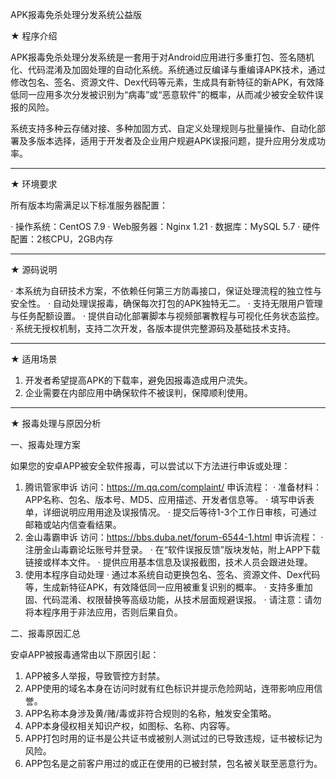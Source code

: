 APK报毒免杀处理分发系统公益版

★ 程序介绍

APK报毒免杀处理分发系统是一套用于对Android应用进行多重打包、签名随机化、代码混淆及加固处理的自动化系统。系统通过反编译与重编译APK技术，通过修改包名、签名、资源文件、Dex代码等元素，生成具有新特征的新APK，有效降低同一应用多次分发被识别为“病毒”或“恶意软件”的概率，从而减少被安全软件误报的风险。

系统支持多种云存储对接、多种加固方式、自定义处理规则与批量操作、自动化部署及多版本选择，适用于开发者及企业用户规避APK误报问题，提升应用分发成功率。

---

★ 环境要求

所有版本均需满足以下标准服务器配置：

· 操作系统：CentOS 7.9
· Web服务器：Nginx 1.21
· 数据库：MySQL 5.7
· 硬件配置：2核CPU，2GB内存

---

★ 源码说明

· 本系统为自研技术方案，不依赖任何第三方防毒接口，保证处理流程的独立性与安全性。
· 自动处理误报毒，确保每次打包的APK独特无二。
· 支持无限用户管理与任务配额设置。
· 提供自动化部署脚本与视频部署教程与可视化任务状态监控。
· 系统无授权机制，支持二次开发，各版本提供完整源码及基础技术支持。

---

★ 适用场景

1. 开发者希望提高APK的下载率，避免因报毒造成用户流失。
2. 企业需要在内部应用中确保软件不被误判，保障顺利使用。

---


★ 报毒处理与原因分析

一、报毒处理方案

如果您的安卓APP被安全软件报毒，可以尝试以下方法进行申诉或处理：

1. 腾讯管家申诉
      访问：https://m.qq.com/complaint/
      申诉流程：
   · 准备材料：APP名称、包名、版本号、MD5、应用描述、开发者信息等。
   · 填写申诉表单，详细说明应用用途及误报情况。
   · 提交后等待1-3个工作日审核，可通过邮箱或站内信查看结果。
2. 金山毒霸申诉
      访问：https://bbs.duba.net/forum-6544-1.html
      申诉流程：
   · 注册金山毒霸论坛账号并登录。
   · 在“软件误报反馈”版块发帖，附上APP下载链接或样本文件。
   · 提供应用基本信息及误报截图，技术人员会跟进处理。
3. 使用本程序自动处理
   · 通过本系统自动更换包名、签名、资源文件、Dex代码等，生成新特征APK，有效降低同一应用被重复识别的概率。
   · 支持多重加固、代码混淆、权限替换等高级功能，从技术层面规避误报。
   · 请注意：请勿将本程序用于非法应用，否则后果自负。

二、报毒原因汇总

安卓APP被报毒通常由以下原因引起：

1. APP被多人举报，导致管控方封禁。
2. APP使用的域名本身在访问时就有红色标识并提示危险网站，连带影响应用信誉。
3. APP名称本身涉及黄/赌/毒或非符合规则的名称，触发安全策略。
4. APP本身侵权相关知识产权，如图标、名称、内容等。
5. APP打包时用的证书是公共证书或被别人测试过的已导致违规，证书被标记为风险。
6. APP包名是之前客户用过的或正在使用的已被封禁，包名被关联至恶意行为。
